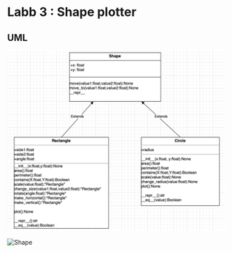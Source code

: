 # Labb 3 : Shape plotter

## UML 


![Shape](./UML/Shape.png)

<img src="/UML/Shape.png" alt="Shape"
	title="Shape" width="150" height="100" />